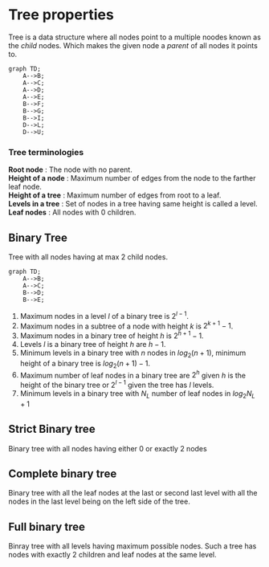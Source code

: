 # Tree properties
Tree is a data structure where all nodes point to a multiple noodes known as the *child* nodes. Which makes the given node a *parent* of all nodes it points to.
```mermaid
graph TD;
    A-->B;
    A-->C;
    A-->D;
    A-->E;
    B-->F;
    B-->G;
    B-->I;
    D-->L;
    D-->U;
```

### Tree terminologies
**Root node** : The node with no parent.\
**Height of a node** : Maximum number of edges from the node to the farther leaf node.\
**Height of a tree** : Maximum number of edges from root to a leaf.\
**Levels in a tree** : Set of nodes in a tree having same height is called a level.\
**Leaf nodes** : All nodes with 0 children.

## Binary Tree
Tree with all nodes having at max 2 child nodes. 
```mermaid
graph TD;
    A-->B;
    A-->C;
    B-->D;
    B-->E;
```

1. Maximum nodes in a level $l$ of a binary tree is  $2^{l-1}$.
2. Maximum nodes in a subtree of a node with height $k$ is $2^{k+1}-1$.
3. Maximum nodes in a binary tree of height $h$ is $2^{h+1}-1$.
4. Levels $l$ is a binary tree of height $h$ are $h-1$.
5. Minimum levels in a binary tree with $n$ nodes in $log_2{(n+1)}$, minimum height of a binary tree is $log_2({n+1}) - 1$.
6. Maximum number of leaf nodes in a binary tree are $2^h$ given $h$ is the height of the binary tree or  $2^{l-1}$ given the tree has $l$ levels.
7. Minimum levels in a binary tree with $N_L$ number of leaf nodes in $log_2N_L+1$

## Strict Binary tree
Binary tree with all nodes having either 0 or exactly 2 nodes

## Complete binary tree
Binary tree with all the leaf nodes at the last or second last level with all the nodes in the last level being on the left side of the tree.

## Full binary tree
Binray tree with all levels having maximum possible nodes. Such a tree has nodes with exactly 2 children and leaf nodes at the same level.